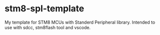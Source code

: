 # stm8-spl-template

My template for STM8 MCUs with Standerd Peripheral library.
Intended to use with sdcc, stm8flash tool and vscode.
